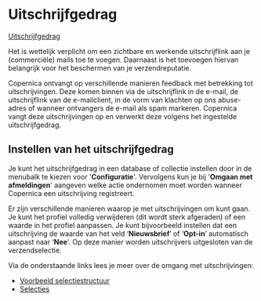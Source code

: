 # Uitschrijfgedrag
[Uitschrijfgedrag](https://www.youtube.com/watch?v=oYaDRANznPg)

Het is wettelijk verplicht om een zichtbare en werkende uitschrijflink aan je (commerciële) mails toe te voegen. Daarnaast is het toevoegen hiervan belangrijk voor het beschermen van je verzendreputatie.

Copernica ontvangt op verschillende manieren feedback met betrekking tot uitschrijvingen. Deze komen binnen via de uitschrijflink in de e-mail, de uitschrijflink van de e-mailclient, in de vorm van klachten op ons abuse-adres of wanneer ontvangers de e-mail als spam markeren. Copernica vangt deze uitschrijvingen op en verwerkt deze volgens het ingestelde uitschrijfgedrag.

## Instellen van het uitschrijfgedrag 
Je kunt het uitschrijfgedrag in een database of collectie instellen door in de menubalk te kiezen voor '**Configuratie**'. Vervolgens kun je bij '**Omgaan met afmeldingen**' aangeven welke actie ondernomen moet worden wanneer Copernica een uitschrijving registreert.

Er zijn verschillende manieren waarop je met uitschrijvingen om kunt gaan. Je kunt het profiel volledig verwijderen (dit wordt sterk afgeraden) of een waarde in het profiel aanpassen. Je kunt bijvoorbeeld instellen dat een uitschrijving de waarde van het veld ‘**Nieuwsbrief**’ of ‘**Opt-in**’ automatisch aanpast naar ‘**Nee**’. Op deze manier worden uitschrijvers uitgesloten van de verzendselectie.

Via de onderstaande links lees je meer over de omgang met uitschrijvingen:
* [Voorbeeld selectiestructuur](./database-management)
* [Selecties](./database-selection-introduction)
